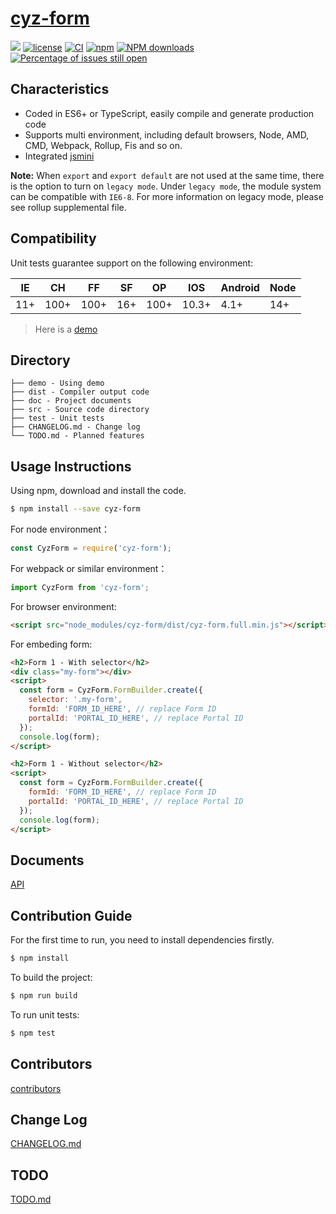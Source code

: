 # [cyz-form](https://github.com/sonusindhu/cyz-form)

[![](https://img.shields.io/badge/Powered%20by-jslib%20base-brightgreen.svg)](https://github.com/yanhaijing/jslib-base)
[![license](https://img.shields.io/badge/license-MIT-blue.svg)](https://github.com/sonusindhu/cyz-form/blob/master/LICENSE)
[![CI](https://github.com/sonusindhu/cyz-form/actions/workflows/ci.yml/badge.svg?branch=master)](https://github.com/sonusindhu/cyz-form/actions/workflows/ci.yml)
[![npm](https://img.shields.io/badge/npm-0.1.0-orange.svg)](https://www.npmjs.com/package/cyz-form)
[![NPM downloads](http://img.shields.io/npm/dm/cyz-form.svg?style=flat-square)](http://www.npmtrends.com/cyz-form)
[![Percentage of issues still open](http://isitmaintained.com/badge/open/sonusindhu/cyz-form.svg)](http://isitmaintained.com/project/sonusindhu/cyz-form 'Percentage of issues still open')

## Characteristics

- Coded in ES6+ or TypeScript, easily compile and generate production code
- Supports multi environment, including default browsers, Node, AMD, CMD, Webpack, Rollup, Fis and so on.
- Integrated [jsmini](https://github.com/jsmini)

**Note:** When `export` and `export default` are not used at the same time, there is the option to
turn on `legacy mode`. Under `legacy mode`, the module system can be compatible with `IE6-8`. For more information on legacy mode,
please see rollup supplemental file.

## Compatibility

Unit tests guarantee support on the following environment:

| IE  | CH   | FF   | SF  | OP   | IOS   | Android | Node |
| --- | ---- | ---- | --- | ---- | ----- | ------- | ---- |
| 11+ | 100+ | 100+ | 16+ | 100+ | 10.3+ | 4.1+    | 14+  |

> Here is a [demo](./demo/form.html)

## Directory

```
├── demo - Using demo
├── dist - Compiler output code
├── doc - Project documents
├── src - Source code directory
├── test - Unit tests
├── CHANGELOG.md - Change log
└── TODO.md - Planned features
```

## Usage Instructions

Using npm, download and install the code.

```bash
$ npm install --save cyz-form
```

For node environment：

```js
const CyzForm = require('cyz-form');
```

For webpack or similar environment：

```js
import CyzForm from 'cyz-form';
```

For browser environment:

```html
<script src="node_modules/cyz-form/dist/cyz-form.full.min.js"></script>
```

For embeding form:

```html
<h2>Form 1 - With selector</h2>
<div class="my-form"></div>
<script>
  const form = CyzForm.FormBuilder.create({
    selector: '.my-form',
    formId: 'FORM_ID_HERE', // replace Form ID
    portalId: 'PORTAL_ID_HERE', // replace Portal ID
  });
  console.log(form);
</script>

<h2>Form 1 - Without selector</h2>
<script>
  const form = CyzForm.FormBuilder.create({
    formId: 'FORM_ID_HERE', // replace Form ID
    portalId: 'PORTAL_ID_HERE', // replace Portal ID
  });
  console.log(form);
</script>
```

## Documents

[API](./doc/api.md)

## Contribution Guide

For the first time to run, you need to install dependencies firstly.

```bash
$ npm install
```

To build the project:

```bash
$ npm run build
```

To run unit tests:

```bash
$ npm test
```

## Contributors

[contributors](https://github.com/sonusindhu/cyz-form/graphs/contributors)

## Change Log

[CHANGELOG.md](./CHANGELOG.md)

## TODO

[TODO.md](./TODO.md)
